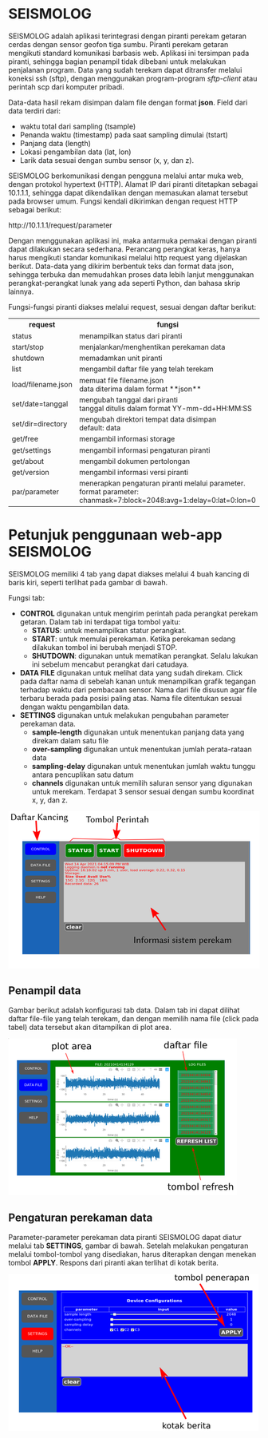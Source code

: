 
# SEISMOLOG

SEISMOLOG adalah aplikasi terintegrasi dengan piranti perekam getaran cerdas dengan sensor geofon tiga sumbu. Piranti perekam getaran mengikuti standard komunikasi barbasis web. Aplikasi ini tersimpan pada piranti, sehingga bagian penampil tidak dibebani untuk melakukan penjalanan program. Data yang sudah terekam dapat ditransfer melalui koneksi ssh (sftp), dengan menggunakan program-program *sftp-client* atau perintah scp dari komputer pribadi.

Data-data hasil rekam disimpan dalam file dengan format **json**. Field dari data terdiri dari:

* waktu total dari sampling (tsample)
* Penanda waktu (timestamp) pada saat sampling dimulai (tstart)
* Panjang data (length)
* Lokasi pengambilan data (lat, lon)
* Larik data sesuai dengan sumbu sensor (x, y, dan z).

SEISMOLOG berkomunikasi dengan pengguna melalui antar muka web, dengan protokol hypertext (HTTP). Alamat IP dari piranti ditetapkan sebagai 10.1.1.1, sehingga dapat dikendalikan dengan memasukan alamat tersebut pada browser umum. Fungsi kendali dikirimkan dengan request HTTP sebagai berikut:

<verb>
http://10.1.1.1/request/parameter
</verb>

Dengan menggunakan aplikasi ini, maka antarmuka pemakai dengan piranti dapat dilakukan secara sederhana. Perancang perangkat keras, hanya harus mengikuti standar komunikasi melalui http request yang dijelaskan berikut. Data-data yang dikirim berbentuk teks dan format data json, sehingga terbuka dan memudahkan proses data lebih lanjut menggunakan perangkat-perangkat lunak yang ada seperti Python, dan bahasa skrip lainnya.

Fungsi-fungsi piranti diakses melalui request, sesuai dengan daftar berikut:<br>

<table>
<tr><th>request</th><th>fungsi</th></tr>
<tr><td>
  status
</td><td>
  menampilkan status dari piranti
</td></tr>

<tr><td>
  start/stop
</td><td style='align:left'>
  menjalankan/menghentikan perekaman data
</td></tr>

<tr><td>
  shutdown
</td><td>
  memadamkan unit piranti
</td></tr>

<tr><td>
  list
</td><td>
  mengambil daftar file yang telah terekam
</td></tr>

<tr><td>
  load/filename.json
</td><td>
  memuat file filename.json<br>
  data diterima dalam format **json**
</td></tr>

<tr><td>
  set/date=tanggal
</td><td>
mengubah tanggal dari piranti<br>
tanggal ditulis dalam format YY-mm-dd+HH:MM:SS
</td></tr>

<tr><td>
  set/dir=directory
</td><td>
mengubah direktori tempat data disimpan<br>
default: data
</td></tr>

<tr><td>
  get/free
</td><td>
mengambil informasi storage
</td></tr>

<tr><td>
  get/settings
</td><td>
mengambil informasi pengaturan piranti
</td></tr>

<tr><td>
  get/about
</td><td>
mengambil dokumen pertolongan
</td></tr>

<tr><td>
  get/version
</td><td>
mengambil informasi versi piranti
</td></tr>
<tr><td>
  par/parameter
</td><td>
menerapkan pengaturan piranti melalui parameter.<br>
format parameter: chanmask=7:block=2048:avg=1:delay=0:lat=0:lon=0
</td></tr>

</table>


# Petunjuk penggunaan web-app SEISMOLOG

SEISMOLOG memiliki 4 tab yang dapat diakses melalui 4 buah kancing di baris kiri, 
seperti terlihat pada gambar di bawah.

Fungsi tab:

* **CONTROL** digunakan untuk mengirim perintah pada perangkat perekam getaran. Dalam tab ini terdapat
  tiga tombol yaitu:
  - **STATUS**: untuk menampilkan statur perangkat.
  - **START**: untuk memulai perekaman. Ketika perekaman sedang dilakukan tombol ini berubah menjadi STOP.
  - **SHUTDOWN**: digunakan untuk mematikan perangkat. Selalu lakukan ini sebelum mencabut perangkat
  dari catudaya.
* **DATA FILE** digunakan untuk melihat data yang sudah direkam. Click pada daftar nama di sebelah kanan untuk
menampilkan grafik tegangan terhadap waktu dari pembacaan sensor. Nama dari file disusun agar file
terbaru berada pada posisi paling atas. Nama file ditentukan sesuai dengan waktu pengambilan data.
* **SETTINGS** digunakan untuk melakukan pengubahan parameter perekaman data.
    - **sample-length** digunakan untuk menentukan panjang data yang direkam dalam satu file
    - **over-sampling** digunakan untuk menentukan jumlah perata-rataan data
    - **sampling-delay** digunakan untuk menentukan jumlah waktu tunggu antara pencuplikan satu datum
    - **channels** digunakan untuk memilih saluran sensor yang digunakan untuk merekam. Terdapat 3 sensor
    sesuai dengan sumbu koordinat x, y, dan z.

![image](control.png)

## Penampil data

Gambar berikut adalah konfigurasi tab data. Dalam tab ini dapat dilihat daftar file-file yang telah terekam, dan dengan memilih nama file (click pada tabel) data tersebut akan ditampilkan di plot area.


![image](datafile.png)

## Pengaturan perekaman data

Parameter-parameter perekaman data piranti SEISMOLOG dapat diatur melalui tab **SETTINGS**, gambar di bawah. Setelah melakukan pengaturan melalui tombol-tombol yang disediakan, harus diterapkan dengan menekan tombol **APPLY**. Respons dari piranti akan terlihat di kotak berita.


![image](settings.png)

